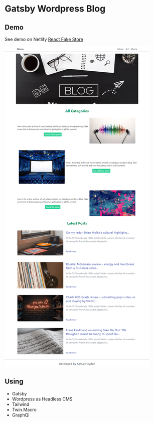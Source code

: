 # Gatsby Wordpress Blog

## Demo
See demo on Netlify
[React Fake Store](https://calm-halva-cd9921.netlify.app/)

![demo](demo.png)

## Using

- Gatsby
- Wordpress as Headless CMS
- Tailwind
- Twin.Macro
- GraphQl

